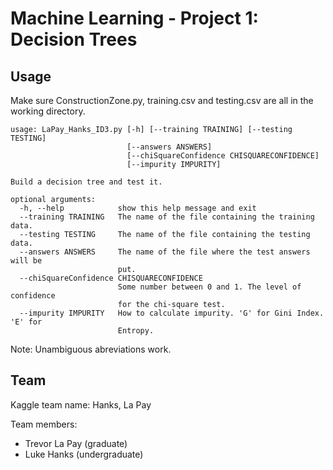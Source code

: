 # Machine Learning - Project 1: Decision Trees

## Usage

Make sure ConstructionZone.py, training.csv and testing.csv are all in the working directory.

```
usage: LaPay_Hanks_ID3.py [-h] [--training TRAINING] [--testing TESTING]
                          [--answers ANSWERS]
                          [--chiSquareConfidence CHISQUARECONFIDENCE]
                          [--impurity IMPURITY]

Build a decision tree and test it.

optional arguments:
  -h, --help            show this help message and exit
  --training TRAINING   The name of the file containing the training data.
  --testing TESTING     The name of the file containing the testing data.
  --answers ANSWERS     The name of the file where the test answers will be
                        put.
  --chiSquareConfidence CHISQUARECONFIDENCE
                        Some number between 0 and 1. The level of confidence
                        for the chi-square test.
  --impurity IMPURITY   How to calculate impurity. 'G' for Gini Index. 'E' for
                        Entropy.
```

Note: Unambiguous abreviations work.

## Team

Kaggle team name: Hanks, La Pay

Team members:

- Trevor La Pay (graduate)
- Luke Hanks (undergraduate)
